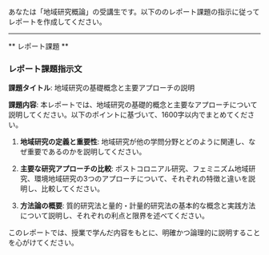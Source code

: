 あなたは「地域研究概論」の受講生です。以下ののレポート課題の指示に従ってレポートを作成してください。

---------------------------------------
** レポート課題 **

### レポート課題指示文

**課題タイトル**: 地域研究の基礎概念と主要アプローチの説明

**課題内容**: 本レポートでは、地域研究の基礎的概念と主要なアプローチについて説明してください。以下のポイントに基づいて、1600字以内でまとめてください。

1. **地域研究の定義と重要性**: 地域研究が他の学問分野とどのように関連し、なぜ重要であるのかを説明してください。

2. **主要な研究アプローチの比較**: ポストコロニアル研究、フェミニズム地域研究、環境地域研究の3つのアプローチについて、それぞれの特徴と違いを説明し、比較してください。

3. **方法論の概要**: 質的研究法と量的・計量的研究法の基本的な概念と実践方法について説明し、それぞれの利点と限界を述べてください。

このレポートでは、授業で学んだ内容をもとに、明確かつ論理的に説明することを心がけてください。